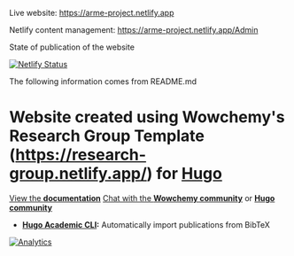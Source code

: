 Live website: https://arme-project.netlify.app

Netlify content management:
https://arme-project.netlify.app/Admin

State of publication of the website

[![Netlify Status](https://api.netlify.com/api/v1/badges/48378092-ea86-4c1f-955d-0e25d01bc04e/deploy-status)](https://app.netlify.com/sites/arme-project/deploys)


The following information comes from README.md

# Website created using Wowchemy's Research Group Template (https://research-group.netlify.app/) for [Hugo](https://github.com/gohugoio/hugo)
[View the **documentation**](https://wowchemy.com/docs/)
[Chat with the **Wowchemy community**](https://discord.gg/z8wNYzb) or [**Hugo community**](https://discourse.gohugo.io)

* **[Hugo Academic CLI](https://github.com/wowchemy/hugo-academic-cli/):** Automatically import publications from BibTeX

[![Analytics](https://ga-beacon.appspot.com/UA-78646709-2/starter-research-group/readme?pixel)](https://github.com/igrigorik/ga-beacon)
